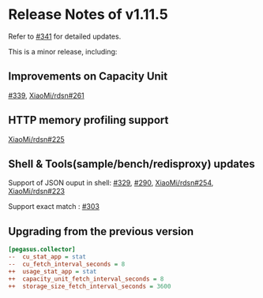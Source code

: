 
# Release Notes of v1.11.5

Refer to [#341](https://github.com/XiaoMi/pegasus/issues/341) for detailed updates.

This is a minor release, including:

## Improvements on Capacity Unit

[#339](https://github.com/XiaoMi/pegasus/pull/339), [XiaoMi/rdsn#261](https://github.com/XiaoMi/rdsn/pull/261)

## HTTP memory profiling support

[XiaoMi/rdsn#225](https://github.com/XiaoMi/rdsn/pull/225)

## Shell & Tools(sample/bench/redisproxy) updates

Support of JSON ouput in shell: [#329](https://github.com/XiaoMi/pegasus/pull/329), [#290](https://github.com/XiaoMi/pegasus/pull/290), [XiaoMi/rdsn#254](https://github.com/XiaoMi/rdsn/pull/254), [XiaoMi/rdsn#223](https://github.com/XiaoMi/rdsn/pull/223)

Support exact match : [#303](https://github.com/XiaoMi/pegasus/pull/303)

## Upgrading from the previous version

```ini
[pegasus.collector]
--  cu_stat_app = stat
--  cu_fetch_interval_seconds = 8
++  usage_stat_app = stat
++  capacity_unit_fetch_interval_seconds = 8
++  storage_size_fetch_interval_seconds = 3600
```
